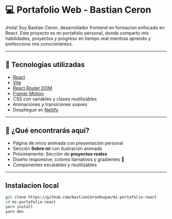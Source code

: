 # 💻 Portafolio Web - Bastian Ceron

¡Hola! Soy Bastian Ceron, desarrollador frontend en formacion enfocado en React.
Este proyecto es mi portafolio personal, donde comparto mis habilidades, proyectos y progreso en tiempo real mientras aprendo y prefecciono mis conocimientos.

---

## 🚀 Tecnologías utilizadas

- [React](https://reactjs.org/)
- [Vite](https://vitejs.dev/)
- [React Router DOM](https://reactrouter.com/)
- [Framer Motion](https://www.framer.com/motion/)
- CSS con variables y clases reutilizables
- Animaciones y transiciones suaves
- Despliegue en [Netlify](https://netlify.com)

---

## 🎯 ¿Qué encontrarás aquí?

- Página de inicio animada con presentación personal
- Sección **Sobre mí** con ilustración animada
- Próximamente: Sección de **proyectos reales**
- Diseño responsive, colores llamativos y gradientes 🎨
- Componentes escalables y reutilizables

---

## Instalacion local

```bash
git clone https://github.com/bastianCeronDuque/mi-portafolio-react
cd mi-portafolio-react
yarn install
yarn dev